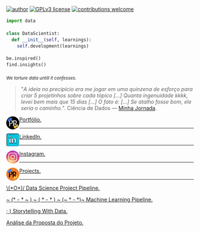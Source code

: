 [![author](https://img.shields.io/badge/author-PauloReis-black.svg)](https://www.kaggle.com/pauloreisdatascience) 
[![GPLv3 license](https://img.shields.io/badge/python-3.7+-blue.svg)](https://www.python.org/downloads/release/python-365/)
[![contributions welcome](https://img.shields.io/badge/contributions-welcome-brightgreen.svg?style=flat)](https://github.com/pauloreis-ds/Projetos)

```python
import data

class DataScientist:
  def __init__(self, learnings):
    self.development(learnings)
  
be.inspired()
find.insights()
```


<sub>*We torture data untill it confesses.*</sub>


> "_A ideia no precipício era me jogar em uma quinzena de esforço para criar 5 projetinhos sobre cada tópico \[...] Quanta ingenuidade kkkk, levei bem mais que 15 dias \[...] O fato é: \[...] Se atalho fosse bom, ele seria o caminho._". Ciência de Dados — [Minha Jornada](https://sites.google.com/view/pauloreis/artigos/minha-jornada).


[<img align="left" width="35" height="35" src="https://github.com/pauloreis-ds/Paulo-Reis-Data-Science/blob/master/Paulo%20Reis/PauloReis0.png">](https://pauloreis-ds.github.io/portfolio/) [Portfólio.](https://pauloreis-ds.github.io/portfolio/)

---

[<img align="left" width="35" height="35" src="https://github.com/pauloreis-ds/Paulo-Reis-Data-Science/blob/master/Paulo%20Reis/linkedin.png">](https://www.linkedin.com/in/pauloreis-ds/) [LinkedIn.](https://www.linkedin.com/in/pauloreis-ds/)

---

[<img align="left" width="35" height="35" src="https://github.com/pauloreis-ds/Paulo-Reis-Data-Science/blob/master/Paulo%20Reis/insta%20logo.jpg">](https://www.instagram.com/pauloreis.py/) [Instagram.](https://www.instagram.com/pauloreis.py/)

---

[<img align="left" width="35" height="35" src="https://github.com/pauloreis-ds/Paulo-Reis-Data-Science/blob/master/Paulo%20Reis/PRojects.png">](https://github.com/pauloreis-ds/projects) [Projects.](https://github.com/pauloreis-ds/projects)

---


[\\(\*O\*)/ Data Science Project Pipeline.](https://nbviewer.jupyter.org/github/pauloreis-ds/projects/blob/master/Data%20Science%20Pipeline.ipynb)

[~ (* - * ~ ) ~ ( * - * ) ~ (~ * - *)~ Machine Learning Pipeline.](https://nbviewer.jupyter.org/github/pauloreis-ds/projects/blob/master/Machine%20Learning%20Pipeline.ipynb)

[; ) Storytelling With Data.](https://github.com/pauloreis-ds/ds-utils/tree/main/storytelling_with_data)

[Análise da Proposta do Projeto.](https://nbviewer.jupyter.org/github/pauloreis-ds/projects/blob/master/Project%20Proposal%20Analysis.ipynb)
